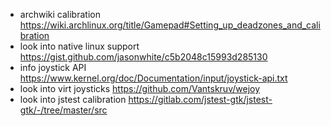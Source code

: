 - archwiki calibration https://wiki.archlinux.org/title/Gamepad#Setting_up_deadzones_and_calibration
- look into native linux support https://gist.github.com/jasonwhite/c5b2048c15993d285130
- info joystick API https://www.kernel.org/doc/Documentation/input/joystick-api.txt
- look into virt joysticks https://github.com/Vantskruv/wejoy
- look into jstest calibration https://gitlab.com/jstest-gtk/jstest-gtk/-/tree/master/src

